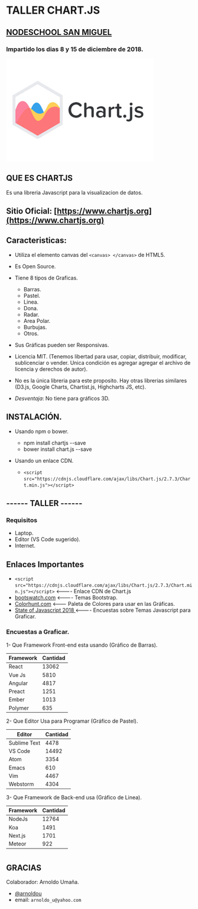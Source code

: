 # TALLER CHART.JS 
##  [NODESCHOOL SAN MIGUEL](https://nodeschool.io/sanmiguel/)
### Impartido los dias 8 y 15 de diciembre de 2018.
![chartjs](./img/chartjs.jpg)
## QUE ES CHARTJS
Es una libreria Javascript para la visualizacion de datos.

## Sitio Oficial:   [https://www.chartjs.org](https://www.chartjs.org)

## Caracteristicas:
* Utiliza el elemento canvas del ```<canvas> </canvas>``` de HTML5.
* Es Open Source.
* Tiene 8 tipos de Graficas.
    * Barras.
    * Pastel.
    * Linea.
    * Dona.
    * Radar.
    * Area Polar.
    * Burbujas.
    * Otros.

* Sus Gráficas pueden ser Responsivas.
* Licencia MIT. (Tenemos libertad para usar, copiar, distribuir, modificar, sublicenciar o vender. Unica condición es agregar agregar el archivo de licencia y derechos de autor).
* No es la única libreria para este proposito. Hay otras librerias similares (D3.js, Google Charts, Chartist.js, Highcharts JS, etc).
* _Desventaja_: No tiene para gráficos 3D.

## INSTALACIÓN.

* Usando npm o bower.
    * npm install chartjs  --save
    * bower install chart.js --save

* Usando un enlace CDN.
    * ``` <script src="https://cdnjs.cloudflare.com/ajax/libs/Chart.js/2.7.3/Chart.min.js"></script> ```



## ------ TALLER ------
### Requisitos
* Laptop.
* Editor (VS Code sugerido).
* Internet.

## Enlaces Importantes

* ``` <script src="https://cdnjs.cloudflare.com/ajax/libs/Chart.js/2.7.3/Chart.min.js"></script> ```  <---- Enlace CDN de Chart.js
* [bootswatch.com](https://bootswatch.com)     <----  Temas Bootstrap. 
* [Colorhunt.com]( https://colorhunt.co ) <--- Paleta de Colores para usar en las Gráficas.
* [State of Javascript 2018 ](https://2018.stateofjs.com/) <---- Encuestas sobre Temas Javascript para Graficar. 


### Encuestas a Graficar.
1- Que Framework Front-end esta usando (Gráfico de Barras).

Framework | Cantidad
---|---|
React|13062
Vue Js| 5810
Angular|4817
Preact|1251
Ember|1013
Polymer|635


2- Que Editor Usa para Programar (Gráfico de Pastel).

Editor | Cantidad
---|---|
Sublime Text | 4478
VS Code |14492
Atom |3354
Emacs|610
Vim|4467
Webstorm|4304

3- Que Framework de Back-end usa (Gráfico de Linea).

Framework | Cantidad
---|---|
NodeJs|12764
Koa|1491
Next.js|1701
Meteor|922


#
#
## GRACIAS
Colaborador: Arnoldo Umaña.
* [@arnoldou]( https://github.com/arnoldou )
* email:
```arnoldo_u@yahoo.com```